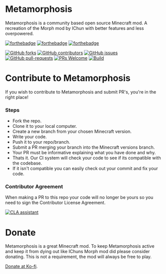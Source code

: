 # Metamorphosis
Metamorphosis is a community based open source Minecraft mod.
A recreation of the Morph mod by IChun with better features and less overpowered.

[![forthebadge](https://forthebadge.com/images/badges/built-by-developers.svg)](https://forthebadge.com)
[![forthebadge](https://forthebadge.com/images/badges/built-with-love.svg)](https://forthebadge.com)
[![forthebadge](https://forthebadge.com/images/badges/for-you.svg)](https://forthebadge.com)

[![GitHub forks](https://img.shields.io/github/forks/Redstoneguy129/Metamorphosis.svg?style=for-the-badge&label=Forks&maxAge=2592000)](https://github.com/Redstoneguy129/Metamorphosis/network/members)
[![GitHub contributors](https://img.shields.io/github/contributors/Redstoneguy129/Metamorphosis.svg?style=for-the-badge)](https://github.com/Redstoneguy129/Metamorphosis/graphs/contributors)
[![GitHub issues](https://img.shields.io/github/issues/Redstoneguy129/Metamorphosis.svg?style=for-the-badge)](https://github.com/Redstoneguy129/Metamorphosis/issues)
[![GitHub pull-requests](https://img.shields.io/github/issues-pr/Redstoneguy129/Metamorphosis.svg?style=for-the-badge)](https://github.com/Redstoneguy129/Metamorphosis/pulls)
[![PRs Welcome](https://img.shields.io/badge/PRs-welcome-brightgreen.svg?style=for-the-badge)](https://github.com/Redstoneguy129/Metamorphosis#steps)
[![Build](https://travis-ci.org/Redstoneguy129/Metamorphosis.svg?branch=1.15.x&style=for-the-badge)](https://github.com/Redstoneguy129/Metamorphosis/tree/1.15.x)

# Contribute to Metamorphosis
If you wish to contribute to Metamorphosis and submit PR's, you're in the right place!

### Steps
- Fork the repo.
- Clone it to your local computer.
- Create a new branch from your chosen Minecraft version.
- Write your code.
- Push it to your repo/branch.
- Submit a PR merging your branch into the Minecraft versions branch.
- Your PR must be informative explaining what you have done and why.
- Thats it. Our CI system will check your code to see if its compatible with the codebase.
- If it isn't compatible you can easily check out your commit and fix your code.

### Contributor Agreement
When making a PR to this repo your code will no longer be yours so you need to sign the Contributor License Agreement.

[![CLA assistant](https://cla-assistant.io/readme/badge/Redstoneguy129/Metamorphosis?style=for-the-badge)](https://cla-assistant.io/Redstoneguy129/Metamorphosis)

# Donate
Metamorphosis is a great Minecraft mod. To keep Metamorphosis active and keep it from dying out like IChuns Morph mod did please consider donating.
This is not a requirement, the mod will always be free to play.

[Donate at Ko-fi](https://ko-fi.com/metamorphosis).